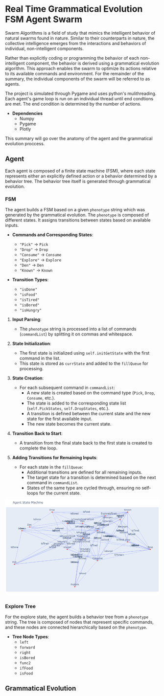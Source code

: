 # Real Time Grammatical Evolution FSM Agent Swarm

Swarm Algorithms is a field of study that mimics the intelligent behavior of natural swarms found in nature. Similar to their counterparts in nature, the collective intelligence emerges from the interactions and behaviors of individual, non-intelligent components.

Rather than explicitly coding or programming the behavior of each non-intelligent component, the behavior is derived using a grammatical evolution algorithm. This approach enables the swarm to optimize its actions relative to its available commands and environment. For the remainder of the summary, the individual components of the swarm will be referred to as agents.

The project is simulated through Pygame and uses python's mulithreading. Each agent's game loop is run on an individual thread until end condtions are met. The end condition is determined by the number of actions. 

- **Dependencies**
    - Numpy
    - Pygame
    - Plotly

This summary will go over the anatomy of the agent and the grammatical evolution proccess. 

## Agent

Each agent is composed of a finite state machine (FSM), where each state represents either an explicitly defined action or a behavior determined by a behavior tree. The behavior tree itself is generated through grammatical evolution. 

### FSM

The agent builds a FSM based on a given `phenotype` string which was generated by the grammatical evolution. The `phenotype` is composed of different states. It assigns transitions between states based on available inputs.

- **Commands and Corresponding States**:
  - `"Pick"` → `Pick`
  - `"Drop"` → `Drop`
  - `"Consume"` → `Consume`
  - `"Explore"` → `Explore`
  - `"Den"` → `Den`
  - `"Known"` → `Known`

- **Transition Types**:
  - `"isDone"`
  - `"isFood"`
  - `"isTired"`
  - `"isBored"`
  - `"isHungry"`

1. **Input Parsing**:
   - The `phenotype` string is processed into a list of commands (`commandList`) by splitting it on commas and whitespace.

2. **State Initialization**:
   - The first state is initialized using `self.initGetState` with the first command in the list.
   - This state is stored as `currState` and added to the `fillQueue` for processing.

3. **State Creation**:
   - For each subsequent command in `commandList`:
     - A new state is created based on the command type (`Pick`, `Drop`, `Consume`, etc.).
     - The state is added to the corresponding state list (`self.PickStates`, `self.DropStates`, etc.).
     - A transition is defined between the current state and the new state for the first available input.
     - The new state becomes the current state.

4. **Transition Back to Start**:
   - A transition from the final state back to the first state is created to complete the loop.

5. **Adding Transitions for Remaining Inputs**:
   - For each state in the `fillQueue`:
     - Additional transitions are defined for all remaining inputs.
     - The target state for a transition is determined based on the next command in `commandList`.
     - States of the same type are cycled through, ensuring no self-loops for the current state.


![Completed FSM](./AgentFSMVisual.png)

### Explore Tree

For the explore state, the agent builds a behavior tree from a `phenotype` string. The tree is composed of nodes that represent specific commands, and these nodes are connected hierarchically based on the `phenotype`. 

- **Tree Node Types**:
  - `left`
  - `forward`
  - `right`
  - `isBored`
  - `func2`
  - `ifFood`
  - `isFood`

## Grammatical Evolution

